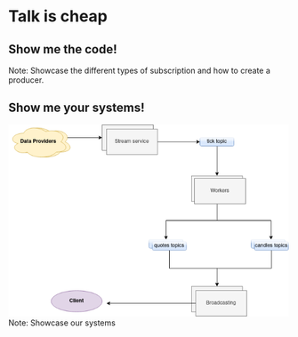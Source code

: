 # Talk is cheap


## Show me the code!

Note:
Showcase the different types of subscription and how to create a producer.


## Show me **your** systems!


<!-- .slide: data-background-color="white"  --> 
![financial](./slides/assets/financial.png)
Note:
Showcase our systems
